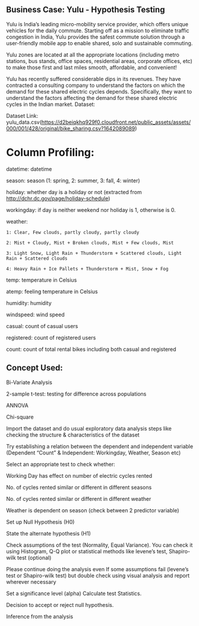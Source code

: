 ## Business Case: Yulu - Hypothesis Testing
Yulu is India’s leading micro-mobility service provider, which offers unique vehicles for the daily commute. Starting off as a mission to eliminate traffic congestion in India, Yulu provides the safest commute solution through a user-friendly mobile app to enable shared, solo and sustainable commuting.

Yulu zones are located at all the appropriate locations (including metro stations, bus stands, office spaces, residential areas, corporate offices, etc) to make those first and last miles smooth, affordable, and convenient!

Yulu has recently suffered considerable dips in its revenues. They have contracted a consulting company to understand the factors on which the demand for these shared electric cycles depends. Specifically, they want to understand the factors affecting the demand for these shared electric cycles in the Indian market.
Dataset:

Dataset Link: yulu_data.csv(https://d2beiqkhq929f0.cloudfront.net/public_assets/assets/000/001/428/original/bike_sharing.csv?1642089089)

# Column Profiling:

datetime: datetime

season: season (1: spring, 2: summer, 3: fall, 4: winter)

holiday: whether day is a holiday or not (extracted from http://dchr.dc.gov/page/holiday-schedule)

workingday: if day is neither weekend nor holiday is 1, otherwise is 0.

weather:

    1: Clear, Few clouds, partly cloudy, partly cloudy
    
    2: Mist + Cloudy, Mist + Broken clouds, Mist + Few clouds, Mist
    
    3: Light Snow, Light Rain + Thunderstorm + Scattered clouds, Light Rain + Scattered clouds
    
    4: Heavy Rain + Ice Pallets + Thunderstorm + Mist, Snow + Fog

temp: temperature in Celsius

atemp: feeling temperature in Celsius

humidity: humidity

windspeed: wind speed

casual: count of casual users

registered: count of registered users

count: count of total rental bikes including both casual and registered

## Concept Used:

Bi-Variate Analysis

2-sample t-test: testing for difference across populations

ANNOVA

Chi-square

Import the dataset and do usual exploratory data analysis steps like checking the structure & characteristics of the dataset

Try establishing a relation between the dependent and independent variable (Dependent “Count” & Independent: Workingday, Weather, Season etc)

Select an appropriate test to check whether:

Working Day has effect on number of electric cycles rented

No. of cycles rented similar or different in different seasons

No. of cycles rented similar or different in different weather

Weather is dependent on season (check between 2 predictor variable)

Set up Null Hypothesis (H0)

State the alternate hypothesis (H1)

Check assumptions of the test (Normality, Equal Variance). You can check it using Histogram, Q-Q plot or statistical methods like levene’s test, Shapiro-wilk test (optional)

Please continue doing the analysis even If some assumptions fail (levene’s test or Shapiro-wilk test) but double check using visual analysis and report wherever necessary

Set a significance level (alpha)
Calculate test Statistics.

Decision to accept or reject null hypothesis.

Inference from the analysis

